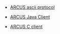 - [ARCUS ascii protocol](/arcus-server/ARCUS-Server-Ascii-Protocol/1.11/ch01-arcus-basic-concept.md)

- [ARCUS Java Client](/arcus-java-client/1.11/01-arcus-cloud-basics.md)

- [ARCUS C client](/arcus-c-client/1.10/01-arcus-cloud-basics.md)
